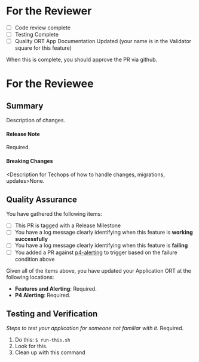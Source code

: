 # For the Reviewer
- [ ] Code review complete
- [ ] Testing Complete
- [ ] Quality ORT App Documentation Updated (your name is in the Validator square for this feature)

When this is complete, you should approve the PR via github.

# For the Reviewee

<Reminder PR Title should be JIRA_NUMBER and Useful Description>

## Summary
Description of changes.

#### Release Note
<Concise sentence describing change>Required.

#### Breaking Changes
<Description for Techops of how to handle changes, migrations, updates>None.

## Quality Assurance

You have gathered the following items:
  - [ ] This PR is tagged with a Release Milestone
  - [ ] You have a log message clearly identifying when this feature is **working successfully**
  - [ ] You have a log message clearly identifying when this feature is **failing**
  - [ ] You added a PR against [p4-alerting](https://github.com/istresearch/p4-alerting/) to trigger based on the failure condition above

Given all of the items above, you have updated your Application ORT at the following locations:
  - **Features and Alerting**: <link to app ORT>Required.
  - **P4 Alerting**: <link to p4-alerting PR>Required.

## Testing and Verification

  *Steps to test your application for someone not familiar with it.* Required.

1. Do this: `$ run-this.sh`
  2. Look for this.
  3. Clean up with this command
